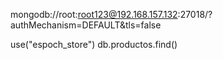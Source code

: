 mongodb://root:root123@192.168.157.132:27018/?authMechanism=DEFAULT&tls=false

use("espoch_store")
db.productos.find()